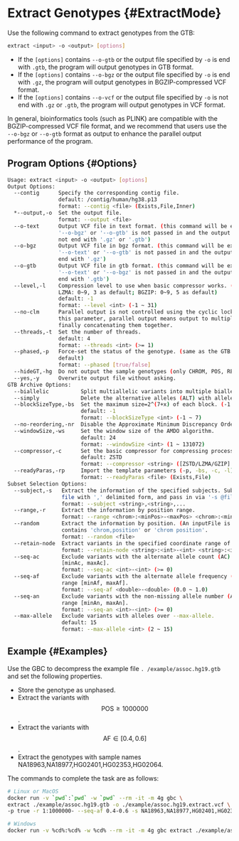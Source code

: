 # Extract Genotypes {#ExtractMode}

Use the following command to extract genotypes from the GTB:

```bash
extract <input> -o <output> [options]
```

- If the `[options]` contains `--o-gtb` or the output file specified by `-o` is end with `.gtb`, the program will output genotypes in GTB format.
- If the `[options]` contains `--o-bgz` or the output file specified by `-o` is end with `.gz`, the program will output genotypes in BGZIP-compressed VCF format.
- If the `[options]` contains `--o-vcf` or the output file specified by `-o` is not end with `.gz` or `.gtb`, the program will output genotypes in VCF format.

In general, bioinformatics tools (such as PLINK) are compatible with the BGZIP-compressed VCF file format, and we recommend that users use the `--o-bgz` or `--o-gtb` format as output to enhance the parallel output performance of the program.

## Program Options {#Options}

```bash
Usage: extract <input> -o <output> [options]
Output Options:
  --contig      Specify the corresponding contig file.
                default: /contig/human/hg38.p13
                format: --contig <file> (Exists,File,Inner)
  *--output,-o  Set the output file.
                format: --output <file>
  --o-text      Output VCF file in text format. (this command will be executed automatically if 
                '--o-bgz' or '--o-gtb' is not passed in and the output file specified by '-o' is 
                not end with '.gz' or '.gtb')
  --o-bgz       Output VCF file in bgz format. (this command will be executed automatically if 
                '--o-text' or '--o-gtb' is not passed in and the output file specified by '-o' is 
                end with '.gz')
  --o-gtb       Output VCF file in gtb format. (this command will be executed automatically if 
                '--o-text' or '--o-bgz' is not passed in and the output file specified by '-o' is 
                end with '.gtb')
  --level,-l    Compression level to use when basic compressor works. (ZSTD: 0~22, 3 as default; 
                LZMA: 0~9, 3 as default; BGZIP: 0~9, 5 as default)
                default: -1
                format: --level <int> (-1 ~ 31)
  --no-clm      Parallel output is not controlled using the cyclic locking mechanism (CLM). With 
                this parameter, parallel output means output to multiple temporary files and 
                finally concatenating them together.
  --threads,-t  Set the number of threads.
                default: 4
                format: --threads <int> (>= 1)
  --phased,-p   Force-set the status of the genotype. (same as the GTB basic information by 
                default) 
                format: --phased [true/false]
  --hideGT,-hg  Do not output the sample genotypes (only CHROM, POS, REF, ALT, AC, AN, AF).
  --yes,-y      Overwrite output file without asking.
GTB Archive Options:
  --biallelic          Split multiallelic variants into multiple biallelic variants.
  --simply             Delete the alternative alleles (ALT) with allele counts equal to 0.
  --blockSizeType,-bs  Set the maximum size=2^(7+x) of each block. (-1 means auto-adjustment)
                       default: -1
                       format: --blockSizeType <int> (-1 ~ 7)
  --no-reordering,-nr  Disable the Approximate Minimum Discrepancy Ordering (AMDO) algorithm.
  --windowSize,-ws     Set the window size of the AMDO algorithm.
                       default: 24
                       format: --windowSize <int> (1 ~ 131072)
  --compressor,-c      Set the basic compressor for compressing processed data.
                       default: ZSTD
                       format: --compressor <string> ([ZSTD/LZMA/GZIP] or [0/1/2] (ignoreCase))
  --readyParas,-rp     Import the template parameters (-p, -bs, -c, -l) from an external GTB file.
                       format: --readyParas <file> (Exists,File)
Subset Selection Options:
  --subject,-s   Extract the information of the specified subjects. Subject name can be stored in a 
                 file with ',' delimited form, and pass in via '-s @file'.
                 format: --subject <string>,<string>,...
  --range,-r     Extract the information by position range.
                 format: --range <chrom>:<minPos>-<maxPos> <chrom>:<minPos>-<maxPos> ...
  --random       Extract the information by position. (An inputFile is needed here, with each line 
                 contains 'chrom,position' or 'chrom position'.
                 format: --random <file>
  --retain-node  Extract variants in the specified coordinate range of the specified chromosome.
                 format: --retain-node <string>:<int>-<int> <string>:<int>-<int> ...
  --seq-ac       Exclude variants with the alternate allele count (AC) per variant out of the range 
                 [minAc, maxAc].
                 format: --seq-ac <int>-<int> (>= 0)
  --seq-af       Exclude variants with the alternate allele frequency (AF) per variant out of the 
                 range [minAf, maxAf].
                 format: --seq-af <double>-<double> (0.0 ~ 1.0)
  --seq-an       Exclude variants with the non-missing allele number (AN) per variant out of the 
                 range [minAn, maxAn].
                 format: --seq-an <int>-<int> (>= 0)
  --max-allele   Exclude variants with alleles over --max-allele.
                 default: 15
                 format: --max-allele <int> (2 ~ 15)
```

## Example {#Examples}

Use the GBC to decompress the example file `. /example/assoc.hg19.gtb` and set the following properties.

- Store the genotype as unphased.
- Extract the variants with $$\text{POS}\ge 1000000$$.
- Extract the variants with $$\text{AF}\in[0.4, 0.6]$$.
- Extract the genotypes with sample names NA18963,NA18977,HG02401,HG02353,HG02064.

The commands to complete the task are as follows:

```bash
# Linux or MacOS
docker run -v `pwd`:`pwd` -w `pwd` --rm -it -m 4g gbc \
extract ./example/assoc.hg19.gtb -o ./example/assoc.hg19.extract.vcf \
-p true -r 1:1000000- --seq-af 0.4-0.6 -s NA18963,NA18977,HG02401,HG02353,HG02064 -y

# Windows
docker run -v %cd%:%cd% -w %cd% --rm -it -m 4g gbc extract ./example/assoc.hg19.gtb -o ./example/assoc.hg19.extract.vcf -p true -r 1:1000000- --seq-af 0.4-0.6 -s NA18963,NA18977,HG02401,HG02353,HG02064 -y
```
